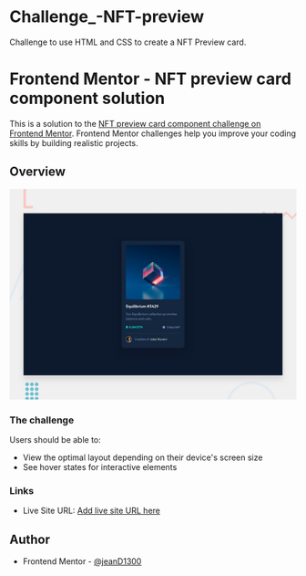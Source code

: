 # Challenge_-NFT-preview
Challenge to use  HTML and CSS to create a NFT Preview card.

# Frontend Mentor - NFT preview card component solution

This is a solution to the [NFT preview card component challenge on Frontend Mentor](https://www.frontendmentor.io/challenges/nft-preview-card-component-SbdUL_w0U). Frontend Mentor challenges help you improve your coding skills by building realistic projects. 


## Overview
![](/images/desktop-preview.jpg)

### The challenge

Users should be able to:

- View the optimal layout depending on their device's screen size
- See hover states for interactive elements


### Links

- Live Site URL: [Add live site URL here](https://your-live-site-url.com)


## Author

- Frontend Mentor - [@jeanD1300](https://www.frontendmentor.io/profile/jeanD1300)


